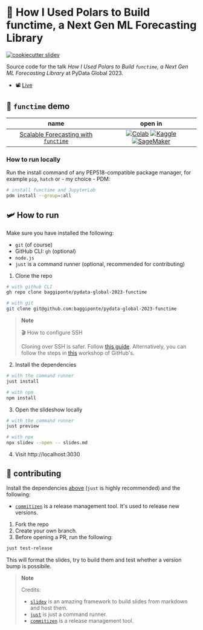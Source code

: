 # 🔮 How I Used Polars to Build functime, a Next Gen ML Forecasting Library

[![cookiecutter slidev](https://img.shields.io/badge/cookiecutter-slidev-D4AA00?logo=cookiecutter&logoColor=fff)](https://github.com/baggiponte/cookiecutter-slidev)

Source code for the talk *How I Used Polars to Build `functime`, a Next Gen ML Forecasting Library* at PyData Global 2023.

- 📽️ [Live]()

## 🚀 `functime` demo

**name** | **open in**
:-----: | :-------:
[Scalable Forecasting with `functime`](./notebooks/scalable-forecasting-with-functime.ipynb) | [![Colab](https://colab.research.google.com/assets/colab-badge.svg)](https://colab.research.google.com/github/baggiponte/pydata-global-2023-functime/blob/main/notebooks/scalable-forecasting-with-functime.ipynb) [![Kaggle](https://kaggle.com/static/images/open-in-kaggle.svg)](https://kaggle.com/kernels/welcome?src=https://github.com/baggiponte/pydata-global-2023-functime/blob/main/notebooks/scalable-forecasting-with-functime.ipynb) [![SageMaker](https://raw.githubusercontent.com/roboflow-ai/notebooks/main/assets/badges/sage-maker.svg)](https://studiolab.sagemaker.aws/import/github/baggiponte/pydata-global-2023-functime/blob/main/notebooks/scalable-forecasting-with-functime.ipynb)

### How to run locally

Run the install command of any PEP518-compatible package manager, for example `pip`, `hatch` or - my choice - PDM:

```bash
# install functime and JupyterLab
pdm install --group=:all
```

## 🛩️ How to run

Make sure you have installed the following:

* `git` (of course)
* GitHub CLI: `gh` (optional)
* `node.js`
* `just` is a command runner (optional, recommended for contributing)

1. Clone the repo

```bash
# with github CLI
gh repo clone baggiponte/pydata-global-2023-functime

# with git
git clone git@github.com:baggiponte/pydata-global-2023-functime
```

> **Note**
>
> 🎬 How to configure SSH
>
> Cloning over SSH is safer. Follow [this guide](https://www.youtube.com/watch?v=5o9ltH6YmtM).
> Alternatively, you can follow the steps in [this](https://github.com/git-merge-workshops/simplify-signing-with-ssh/blob/main/exercises/01-setup-workstation.md) workshop of GitHub's.


2. Install the dependencies

```bash
# with the command runner
just install

# with npm
npm install
```

3. Open the slideshow locally

```bash
# with the command runner
just preview

# with npx
npx slidev --open -- slides.md
```

4. Visit http://localhost:3030

## 🤗 contributing

Install the dependencies [above](,/README.md#%EF%B8%8F-how-to-run) (`just` is highly recommended) and the following:

* [`commitizen`](https://commitizen-tools.github.io/commitizen/) is a release management tool. It's used to release new versions.

1. Fork the repo
2. Create your own branch.
3. Before opening a PR, run the following:

```bash
just test-release
```

This will format the slides, try to build them and test whether a version bump is possibile.

> **Note**
>
> Credits:
>
> - [`slidev`](https://github.com/slidevjs/slidev) is an amazing framework to build slides from markdown and host them.
> - [`just`](https://github.com/casey/just) is just a command runner.
> - [`commitizen`](https://commitizen-tools.github.io/commitizen/) is a release management tool.
